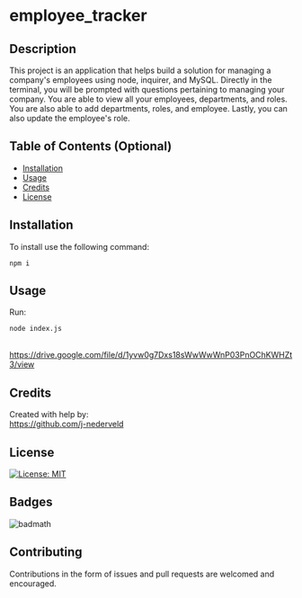 # employee_tracker

## Description 

This project is an application that helps build a solution for managing a company's employees using node, inquirer, and MySQL. Directly in the terminal, you will be prompted with questions pertaining to managing your company. You are able to view all your employees, departments, and roles. You are also able to add departments, roles, and employee. Lastly, you can also update the employee's role.


## Table of Contents (Optional)

* [Installation](#installation)
* [Usage](#usage)
* [Credits](#credits)
* [License](#license)


## Installation
 
 To install use the following command:<br>
<pre><code>npm i</pre></code>

## Usage 

Run: <pre><code>node index.js</pre></code><br>
https://drive.google.com/file/d/1yvw0g7Dxs18sWwWwWnP03PnOChKWHZt3/view

## Credits

Created with help by:<br>
https://github.com/j-nederveld


## License

[![License: MIT](https://img.shields.io/badge/License-MIT-yellow.svg)](https://opensource.org/licenses/MIT)


## Badges

![badmath](https://img.shields.io/github/languages/top/nielsenjared/badmath)

## Contributing


Contributions in the form of issues and pull requests are welcomed and encouraged.

